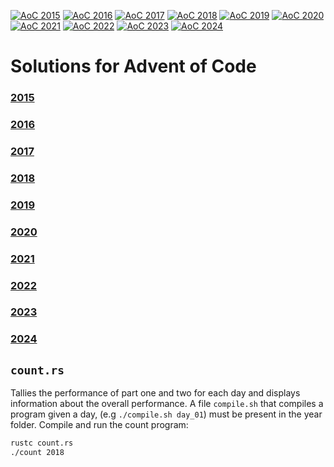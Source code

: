 [![AoC 2015](https://img.shields.io/badge/2015-★_50-44cc11)](https://adventofcode.com/2015)
[![AoC 2016](https://img.shields.io/badge/2016-★_50-44cc11)](https://adventofcode.com/2016)
[![AoC 2017](https://img.shields.io/badge/2017-★_50-44cc11)](https://adventofcode.com/2017)
[![AoC 2018](https://img.shields.io/badge/2018-★_50-44cc11)](https://adventofcode.com/2018)
[![AoC 2019](https://img.shields.io/badge/2019-★_50-44cc11)](https://adventofcode.com/2019)
[![AoC 2020](https://img.shields.io/badge/2020-★_50-44cc11)](https://adventofcode.com/2020)
[![AoC 2021](https://img.shields.io/badge/2021-★_50-44cc11)](https://adventofcode.com/2021)
[![AoC 2022](https://img.shields.io/badge/2022-★_50-44cc11)](https://adventofcode.com/2022)
[![AoC 2023](https://img.shields.io/badge/2023-★_50-44cc11)](https://adventofcode.com/2023)
[![AoC 2024](https://img.shields.io/badge/2024-★_40-9f9f9f)](https://adventofcode.com/2024)

# Solutions for Advent of Code
### [2015](https://github.com/sivertjoe/Advent-of-Code/tree/master/2015)
### [2016](https://github.com/sivertjoe/Advent-of-Code/tree/master/2016)
### [2017](https://github.com/sivertjoe/Advent-of-Code/tree/master/2017)
### [2018](https://github.com/sivertjoe/Advent-of-Code/tree/master/2018)
### [2019](https://github.com/sivertjoe/Advent-of-Code/tree/master/2019)
### [2020](https://github.com/sivertjoe/Advent-of-Code/tree/master/2020)
### [2021](https://github.com/sivertjoe/Advent-of-Code/tree/master/2021)
### [2022](https://github.com/sivertjoe/Advent-of-Code/tree/master/2022)
### [2023](https://github.com/sivertjoe/Advent-of-Code/tree/master/2023)
### [2024](https://github.com/sivertjoe/Advent-of-Code/tree/master/2024)

## `count.rs`
Tallies the  performance of part one and two for each day and displays information about the overall performance.
A file `compile.sh` that compiles a program given a day, (e.g `./compile.sh day_01`) must be present in the year folder.
Compile and run the count program:

```bash
rustc count.rs
./count 2018
```
